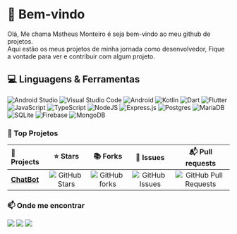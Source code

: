 # :wave: Bem-vindo

Olá, Me chama Matheus Monteiro é seja bem-vindo ao meu github de projetos. <br/>
Aqui estão os meus projetos de minha jornada como desenvolvedor, Fique a vontade para ver e contribuir com algum projeto.

## :computer: Linguagens & Ferramentas

![Android Studio](https://img.shields.io/badge/android%20studio-346ac1?style=for-the-badge&logo=android%20studio&logoColor=white) ![Visual Studio Code](https://img.shields.io/badge/Visual%20Studio%20Code-0078d7.svg?style=for-the-badge&logo=visual-studio-code&logoColor=white) ![Android](https://img.shields.io/badge/Android-3DDC84?style=for-the-badge&logo=android&logoColor=white) ![Kotlin](https://img.shields.io/badge/kotlin-%237F52FF.svg?style=for-the-badge&logo=kotlin&logoColor=white) ![Dart](https://img.shields.io/badge/dart-%230175C2.svg?style=for-the-badge&logo=dart&logoColor=white)  ![Flutter](https://img.shields.io/badge/Flutter-%2302569B.svg?style=for-the-badge&logo=Flutter&logoColor=white) ![JavaScript](https://img.shields.io/badge/javascript-%23323330.svg?style=for-the-badge&logo=javascript&logoColor=%23F7DF1E) ![TypeScript](https://img.shields.io/badge/typescript-%23007ACC.svg?style=for-the-badge&logo=typescript&logoColor=white) ![NodeJS](https://img.shields.io/badge/node.js-6DA55F?style=for-the-badge&logo=node.js&logoColor=white) ![Express.js](https://img.shields.io/badge/express.js-%23404d59.svg?style=for-the-badge&logo=express&logoColor=%2361DAFB) ![Postgres](https://img.shields.io/badge/postgres-%23316192.svg?style=for-the-badge&logo=postgresql&logoColor=white) ![MariaDB](https://img.shields.io/badge/MariaDB-003545?style=for-the-badge&logo=mariadb&logoColor=white) ![SQLite](https://img.shields.io/badge/sqlite-%2307405e.svg?style=for-the-badge&logo=sqlite&logoColor=white) ![Firebase](https://img.shields.io/badge/firebase-a08021?style=for-the-badge&logo=firebase&logoColor=ffcd34)  ![MongoDB](https://img.shields.io/badge/MongoDB-%234ea94b.svg?style=for-the-badge&logo=mongodb&logoColor=white)

### :rocket: Top Projetos

| :gift: Projects | :star:  Stars | :books: Forks | :bell: Issues | :mailbox_with_mail: Pull requests |
| :-------------- | :-----------: | :-----------: | :-----------: | :-------------------------------: |
| **<a href="https://github.com/M2Monteiro/Chatbot" target="_blank">ChatBot</a>** | ![GitHub Stars](https://img.shields.io/github/stars/M2Monteiro/Chatbot?style=for-the-badge) | ![GitHub forks](https://img.shields.io/github/forks/M2Monteiro/Chatbot?style=for-the-badge) | ![GitHub Issues](https://img.shields.io/github/issues/M2Monteiro/Chatbot?style=for-the-badge) | ![GitHub Pull Requests](https://img.shields.io/github/issues-pr/M2Monteiro/Chatbot?style=for-the-badge) |

### :mailbox: Onde me encontrar

<a href="https://github.com/M2Monteiro" targe="_blank" alt="GitHub"> <img src="https://img.shields.io/badge/github-%23121011.svg?style=for-the-badge&logo=github&logoColor=white"/></a> <a href="https://www.linkedin.com/in/dev-matheus-monteiro/" target="_blank" alt="LinkedIn"><img src="https://img.shields.io/badge/linkedin-%230077B5.svg?style=for-the-badge&logo=linkedin&logoColor=white"/></a> <a href="mailto: matheus.stack.20@hotmail.com" target="_blank" alt="Microsoft Outlook"> <img src="https://img.shields.io/badge/Microsoft_Outlook-0078D4?style=for-the-badge&logo=microsoft-outlook&logoColor=white"/></a>
